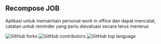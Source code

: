 ## Recompose JOB
Aplikasi untuk memaintain personal work in office dan dapat mencatat, catatan untuk reminder yang perlu dievaluasi secara terus menerus

![GitHub forks](https://img.shields.io/github/forks/aspsptyd/recompose-job.svg) ![GitHub contributors](https://img.shields.io/github/contributors/aspsptyd/recompose-job.svg) ![GitHub top language](https://img.shields.io/github/languages/top/aspsptyd/recompose-job.svg)